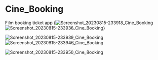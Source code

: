 # Cine_Booking
 Film booking ticket app
{![Screenshot_20230815-233918_Cine_Booking](https://github.com/huybui76/Cine_Booking/assets/59251361/f04af591-27b8-4a8e-b994-e63dd5973d71)![Screenshot_20230815-233936_Cine_Booking](https://github.com/huybui76/Cine_Booking/assets/59251361/933dd0c4-f15c-497e-b817-ef0b4bd6bb7e)}

![Screenshot_20230815-233939_Cine_Booking](https://github.com/huybui76/Cine_Booking/assets/59251361/56f6f728-f469-4134-9e77-257674506f80)![Screenshot_20230815-233946_Cine_Booking](https://github.com/huybui76/Cine_Booking/assets/59251361/b99fe70e-d8bb-415d-8950-94ae5e4527c6)

![Screenshot_20230815-233950_Cine_Booking](https://github.com/huybui76/Cine_Booking/assets/59251361/142f45c5-699c-416f-a904-2e2a55c67b49)
